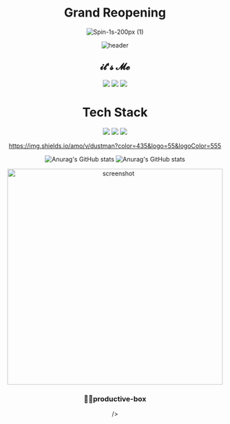 
<div align="center">

# Grand Reopening

![Spin-1s-200px (1)](https://user-images.githubusercontent.com/52207105/193546117-1787a074-3037-46e2-baf3-721ee0089db6.gif)


![header](https://capsule-render.vercel.app/api?type=Waving&color=auto&height=200&Weight=auto&section=header&text=TaeSeongWon&fontSize=70)

## 𝓲𝓽'𝓼 𝓜𝓮
 
<a href
   ="버튼을 눌렀을 때 이동할 링크" target="_blank"><img src="https://img.shields.io/badge/Notion-000000?style=plastic&logo=Notion&logoColor=#000000"/></a> <a href
   ="버튼을 눌렀을 때 이동할 링크" target="_blank"><img src="https://img.shields.io/badge/Blog-ffffff?style=flat&logo=Velog&logoColor=#20C997"/></a> <a href
   ="[버튼을 눌렀을 때 이동할 링크](https://velog.io/@won4932)" target="_blank"><img src="https://img.shields.io/badge/won4932@gmail.com-EA4335?style=flat-square&logo=Gmail&logoColor=ffffff"/></a>

# Tech Stack

<a href
   ="버튼을 눌렀을 때 이동할 링크" target="_blank"><img src="https://img.shields.io/badge/JavaScript-239120.svg?style=plastic&logo=Notion&logoColor=#000000"/></a> <a href
   ="버튼을 눌렀을 때 이동할 링크" target="_blank"><img src="https://img.shields.io/badge/Java-000000?style=flat&logo=Velog&logoColor=#20C997"/></a> <a href
   ="버튼을 눌렀을 때 이동할 링크" target="_blank"><img src="https://img.shields.io/badge/Spring-EA4335?style=flat-square&logo=Gmail&logoColor=000000"/></a>
   
   https://img.shields.io/amo/v/dustman?color=435&logo=55&logoColor=555

![Anurag's GitHub stats](https://github-readme-stats.vercel.app/api?username=won4932&show_icons=true&theme=midnight-purple)
![Anurag's GitHub stats](https://github-readme-stats.vercel.app/api?username=won4932&show_icons=false&theme=midnight-purple)


<p align="center">
  <a href="http://lovera.maxam.now.sh/">
    <img src="https://user-images.githubusercontent.com/25841814/79395484-5081ae80-7fac-11ea-9e27-ac91472e31dd.png" alt="screenshot" width="500">
  </a>
  <h3 align="center">📌✨productive-box</h3>
</p>

/>










<!--
**won4932/won4932** is a ✨ _special_ ✨ repository because its `README.md` (this file) appears on your GitHub profile.

Here are some ideas to get you started:

- 🔭 I’m currently working on ...
- 🌱 I’m currently learning ...
- 👯 I’m looking to collaborate on ...
- 🤔 I’m looking for help with ...
- 💬 Ask me about ...
- 📫 How to reach me: ...
- 😄 Pronouns: ...
- ⚡ Fun fact: ...
-->
